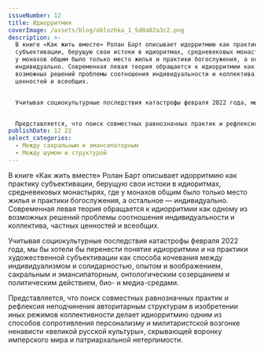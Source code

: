 ```yaml
---
issueNumber: 12
title: Идиорритмия
coverImage: /assets/blog/oblozhka_1_5d0a02a3c2.png
description: >-
  В книге «Как жить вместе» Ролан Барт описывает идорритмию как практику
  субъективации, берущую свои истоки в идиоритмах, средневековых монастырях, где
  у монахов общим было только место жилья и практики богослужения, а остальное —
  индивидуально. Современная левая теория обращается к идиорритмии как одному из
  возможных решений проблемы соотношения индивидуальности и коллектива, частных
  ценностей и всеобщих.


  Учитывая социокультурные последствия катастрофы февраля 2022 года, мы бы хотели бы перенести понятие идиорритмии и на практики художественной субъективации как способа кочевания между индивидуализмом и солидарностью, опытом и воображением, сакральным и эмансипаторным, онтологическим созерцанием и политическим действием, био- и медиа-средами.


  Представляется, что поиск совместных равнозначных практик и рефлексия неподчинения авторитарным структурам в изобретении иных режимов коллективности делает идиорритмию одним из способов сопротивления персонализму и милитаристской возгонке ненависти «великой русской культуры», скрывающей воронку имперского мира и патриархальной нетерпимости.
publishDate: 12 22
select_categories:
  - Между сакральным и эмансипаторным
  - Между шумом и структурой
---
```

В книге «Как жить вместе» Ролан Барт описывает идорритмию как практику субъективации, берущую свои истоки в идиоритмах, средневековых монастырях, где у монахов общим было только место жилья и практики богослужения, а остальное — индивидуально. Современная левая теория обращается к идиорритмии как одному из возможных решений проблемы соотношения индивидуальности и коллектива, частных ценностей и всеобщих.

Учитывая социокультурные последствия катастрофы февраля 2022 года, мы бы хотели бы перенести понятие идиорритмии и на практики художественной субъективации как способа кочевания между индивидуализмом и солидарностью, опытом и воображением, сакральным и эмансипаторным, онтологическим созерцанием и политическим действием, био- и медиа-средами.

Представляется, что поиск совместных равнозначных практик и рефлексия неподчинения авторитарным структурам в изобретении иных режимов коллективности делает идиорритмию одним из способов сопротивления персонализму и милитаристской возгонке ненависти «великой русской культуры», скрывающей воронку имперского мира и патриархальной нетерпимости.
